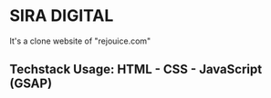 # SIRA DIGITAL
It's a clone website of "rejouice.com"

## Techstack Usage: HTML - CSS - JavaScript (GSAP)

